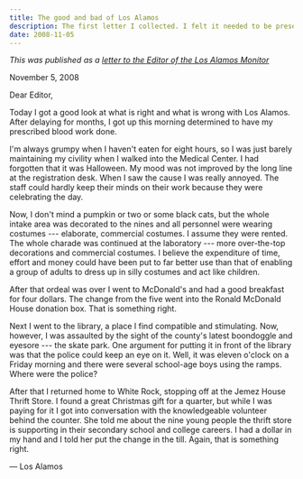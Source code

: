 ```yaml
---
title: The good and bad of Los Alamos
description: The first letter I collected. I felt it needed to be preserved forever.
date: 2008-11-05
---
```


*This was published as a [letter to the Editor of the Los Alamos Monitor](http://www.lamonitor.com/content/good-and-bad-los-alamos)*

November 5, 2008

Dear Editor,

Today I got a good look at what is right and what is wrong with Los
Alamos. After delaying for months, I got up this morning determined to
have my prescribed blood work done.

I'm always grumpy when I haven't eaten for eight hours, so I was just
barely maintaining my civility when I walked into the Medical Center. I
had forgotten that it was Halloween. My mood was not improved by the
long line at the registration desk. When I saw the cause I was really
annoyed. The staff could hardly keep their minds on their work because
they were celebrating the day.

Now, I don't mind a pumpkin or two or some black cats, but the whole
intake area was decorated to the nines and all personnel were wearing
costumes --- elaborate, commercial costumes. I assume they were
rented. The whole charade was continued at the laboratory --- more
over-the-top decorations and commercial costumes. I believe the
expenditure of time, effort and money could have been put to far better
use than that of enabling a group of adults to dress up in silly
costumes and act like children.

After that ordeal was over I went to McDonald's and had a good breakfast
for four dollars. The change from the five went into the Ronald McDonald
House donation box. That is something right.

Next I went to the library, a place I find compatible and stimulating.
Now, however, I was assaulted by the sight of the county's latest
boondoggle and eyesore --- the skate park. One argument for putting it
in front of the library was that the police could keep an eye on it.
Well, it was eleven o'clock on a Friday morning and there were several
school-age boys using the ramps. Where were the police?

After that I returned home to White Rock, stopping off at the Jemez
House Thrift Store. I found a great Christmas gift for a quarter, but
while I was paying for it I got into conversation with the knowledgeable
volunteer behind the counter. She told me about the nine young people
the thrift store is supporting in their secondary school and college
careers. I had a dollar in my hand and I told her put the change in the
till. Again, that is something right.

— Los Alamos
